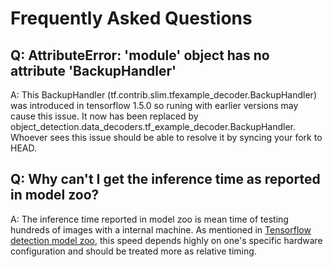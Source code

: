 # Frequently Asked Questions

## Q: AttributeError: 'module' object has no attribute 'BackupHandler'
A: This BackupHandler (tf.contrib.slim.tfexample_decoder.BackupHandler) was
introduced in tensorflow 1.5.0 so runing with earlier versions may cause this
issue. It now has been replaced by
object_detection.data_decoders.tf_example_decoder.BackupHandler. Whoever sees
this issue should be able to resolve it by syncing your fork to HEAD.

## Q: Why can't I get the inference time as reported in model zoo?
A: The inference time reported in model zoo is mean time of testing hundreds of
images with a internal machine. As mentioned in
[Tensorflow detection model zoo](detection_model_zoo.md), this speed depends
highly on one's specific hardware configuration and should be treated more as
relative timing.
